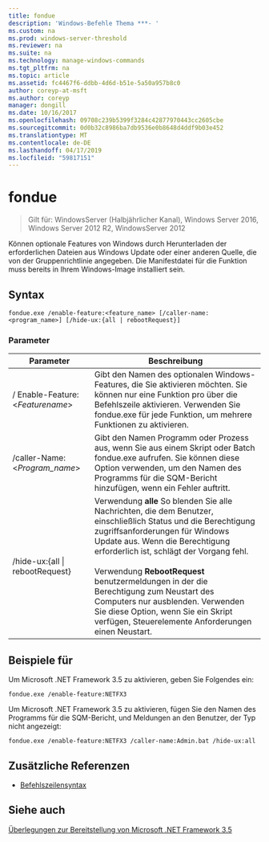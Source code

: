 ```yaml
---
title: fondue
description: 'Windows-Befehle Thema ***- '
ms.custom: na
ms.prod: windows-server-threshold
ms.reviewer: na
ms.suite: na
ms.technology: manage-windows-commands
ms.tgt_pltfrm: na
ms.topic: article
ms.assetid: fc4467f6-ddbb-4d6d-b51e-5a50a957b8c0
author: coreyp-at-msft
ms.author: coreyp
manager: dongill
ms.date: 10/16/2017
ms.openlocfilehash: 09708c239b5399f3284c42877970443cc2605cbe
ms.sourcegitcommit: 0d0b32c8986ba7db9536e0b8648d4ddf9b03e452
ms.translationtype: MT
ms.contentlocale: de-DE
ms.lasthandoff: 04/17/2019
ms.locfileid: "59817151"
---
```

# <a name="fondue"></a>fondue

>Gilt für: WindowsServer (Halbjährlicher Kanal), Windows Server 2016, Windows Server 2012 R2, WindowsServer 2012

Können optionale Features von Windows durch Herunterladen der erforderlichen Dateien aus Windows Update oder einer anderen Quelle, die von der Gruppenrichtlinie angegeben. Die Manifestdatei für die Funktion muss bereits in Ihrem Windows-Image installiert sein. 
## <a name="syntax"></a>Syntax
```
fondue.exe /enable-feature:<feature_name> [/caller-name:<program_name>] [/hide-ux:{all | rebootRequest}]
```
### <a name="parameters"></a>Parameter
|Parameter|Beschreibung|
|-------|--------|
|/ Enable-Feature: <*Featurename*>|Gibt den Namen des optionalen Windows-Features, die Sie aktivieren möchten. Sie können nur eine Funktion pro über die Befehlszeile aktivieren. Verwenden Sie fondue.exe für jede Funktion, um mehrere Funktionen zu aktivieren.|
|/caller-Name: <*Program_name*>|Gibt den Namen Programm oder Prozess aus, wenn Sie aus einem Skript oder Batch fondue.exe aufrufen. Sie können diese Option verwenden, um den Namen des Programms für die SQM-Bericht hinzufügen, wenn ein Fehler auftritt.|
|/hide-ux:{all &#124; rebootRequest}|Verwendung **alle** So blenden Sie alle Nachrichten, die dem Benutzer, einschließlich Status und die Berechtigung zugriffsanforderungen für Windows Update aus. Wenn die Berechtigung erforderlich ist, schlägt der Vorgang fehl.<br /><br />Verwendung **RebootRequest** benutzermeldungen in der die Berechtigung zum Neustart des Computers nur ausblenden. Verwenden Sie diese Option, wenn Sie ein Skript verfügen, Steuerelemente Anforderungen einen Neustart.|
## <a name="BKMK_Examples"></a>Beispiele für
Um Microsoft .NET Framework 3.5 zu aktivieren, geben Sie Folgendes ein:
```
fondue.exe /enable-feature:NETFX3
```
Um Microsoft .NET Framework 3.5 zu aktivieren, fügen Sie den Namen des Programms für die SQM-Bericht, und Meldungen an den Benutzer, der Typ nicht angezeigt:
```
fondue.exe /enable-feature:NETFX3 /caller-name:Admin.bat /hide-ux:all
```
## <a name="additional-references"></a>Zusätzliche Referenzen
-   [Befehlszeilensyntax](command-line-syntax-key.md)
## <a name="see-also"></a>Siehe auch
[Überlegungen zur Bereitstellung von Microsoft .NET Framework 3.5](https://go.microsoft.com/fwlink/?LinkId=248869)
